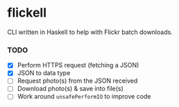 # flickell
CLI written in Haskell to help with Flickr batch downloads.

### TODO
- [x] Perform HTTPS request (fetching a JSON)
- [x] JSON to data type
- [ ] Request photo(s) from the JSON received
- [ ] Download photo(s) & save into file(s)
- [ ] Work around `unsafePerformIO` to improve code
